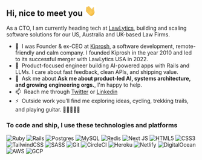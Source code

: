 <h2> Hi, nice to meet you <img src="wave.gif" width="30px"> </h2>

As a CTO, I am currently heading tech at [LawLytics](https://www.lawlytics.com/), building and scaling software solutions for our US, Australia and UK-based Law Firms.

- 🏢 &nbsp;I was Founder & ex-CEO at [Kiprosh](https://kiprosh.com/), a software development, remote-friendly and calm company. I founded Kiprosh in the year 2010 and led to its successful merger with LawLytics USA in 2022.
- 🚀  &nbsp;Product-focused engineer building AI-powered apps with Rails and LLMs. I care about fast feedback, clean APIs, and shipping value.
- 💬 &nbsp;Ask me about **Ask me about product-led AI, systems architecture, and growing engineering orgs.**, I'm happy to help.
- 📫 &nbsp;Reach me through [Twitter](https://twitter.com/rohan_daxini) or [Linkedin](https://www.linkedin.com/in/rohandaxini/)
- ⚡ &nbsp;Outside work you’ll find me exploring ideas, cycling, trekking trails, and playing guitar. 🧭🚴‍♂️🥾🎸

<h3> To code and ship, I use these technologies and platforms </h3>
<p>
  <img alt="Ruby" src="https://img.shields.io/badge/ruby-%23CC342D.svg?style=for-the-badge&logo=ruby&logoColor=white" />
  <img alt="Rails" src="https://img.shields.io/badge/rails-%23CC0000.svg?style=for-the-badge&logo=ruby-on-rails&logoColor=white" />
  <img alt="Postgres" src="https://img.shields.io/badge/postgres-%23316192.svg?style=for-the-badge&logo=postgresql&logoColor=white" />
  <img alt="MySQL" src="https://img.shields.io/badge/mysql-%2300f.svg?style=for-the-badge&logo=mysql&logoColor=white" />
  <img alt="Redis" src="https://img.shields.io/badge/redis-%23DD0031.svg?style=for-the-badge&logo=redis&logoColor=white" /> 
  <img alt="Next JS" src="https://img.shields.io/badge/Next-black?style=for-the-badge&logo=next.js&logoColor=white" />
  <img alt="HTML5" src="https://img.shields.io/badge/html5-%23E34F26.svg?style=for-the-badge&logo=html5&logoColor=white" />
  <img alt="CSS3" src="https://img.shields.io/badge/css3-%231572B6.svg?style=for-the-badge&logo=css3&logoColor=white" />  
  <img alt="TailwindCSS" src="https://img.shields.io/badge/tailwindcss-%2338B2AC.svg?style=for-the-badge&logo=tailwind-css&logoColor=white" />  
  <img alt="SASS" src="https://img.shields.io/badge/SASS-hotpink.svg?style=for-the-badge&logo=SASS&logoColor=white" />
  <img alt="Git" src="https://img.shields.io/badge/git-%23F05033.svg?style=for-the-badge&logo=git&logoColor=white" />
  <img alt="CircleCI" src="https://img.shields.io/badge/CIRCLECI-%23161616.svg?style=for-the-badge&logo=circleci&logoColor=white" />  
  <img alt="Heroku" src="https://img.shields.io/badge/heroku-%23430098.svg?style=for-the-badge&logo=heroku&logoColor=white" />
  <img alt="Netlify" src="https://img.shields.io/badge/netlify-%23000000.svg?style=for-the-badge&logo=netlify&logoColor=#00C7B7" />
  <img alt="DigitalOcean" src="https://img.shields.io/badge/DigitalOcean-%230167ff.svg?style=for-the-badge&logo=digitalOcean&logoColor=white" />
  <img alt="AWS" src="https://img.shields.io/badge/AWS-%23FF9900.svg?style=for-the-badge&logo=amazon-aws&logoColor=white" />
  <img alt="GCP" src="https://img.shields.io/badge/GoogleCloud-%234285F4.svg?style=for-the-badge&logo=google-cloud&logoColor=white" />
</p>
